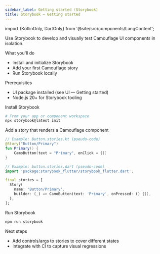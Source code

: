 ```yaml
---
sidebar_label: Getting started (Storybook)
title: Storybook — Getting started
---
```


import {KotlinOnly, DartOnly} from '@site/src/components/LangContent';

Use Storybook to develop and visually test Camouflage UI components in isolation.

What you'll do
- Install and initialize Storybook
- Add your first Camouflage story
- Run Storybook locally

Prerequisites
- UI package installed (see UI — Getting started)
- Node.js 20+ for Storybook tooling

Install Storybook

```bash
# From your app or component workspace
npx storybook@latest init
```

Add a story that renders a Camouflage component

<KotlinOnly>

```kotlin
// Example: Button.stories.kt (pseudo-code)
@Story("Button/Primary")
fun Primary() {
    CamoButton(text = "Primary", onClick = {})
}
```

</KotlinOnly>

<DartOnly>

```dart
// Example: button.stories.dart (pseudo-code)
import 'package:storybook_flutter/storybook_flutter.dart';

final stories = [
  Story(
    name: 'Button/Primary',
    builder: (_) => CamoButton(text: 'Primary', onPressed: () {}),
  ),
];
```

</DartOnly>

Run Storybook

```bash
npm run storybook
```

Next steps
- Add controls/args to stories to cover different states
- Integrate with CI to capture visual regressions
